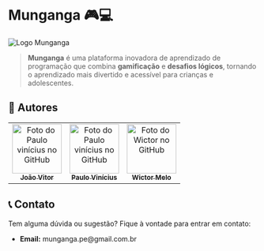 <h1>Munganga 🎮💻</h1>

<!-- ![GitHub repo size](https://img.shields.io/github/repo-size/ViniciusInCode/homepage?style=for-the-badge)
![GitHub language count](https://img.shields.io/github/languages/count/ViniciusInCode/homepage?style=for-the-badge)
![GitHub forks](https://img.shields.io/github/forks/ViniciusInCode/homepage?style=for-the-badge)
![Bitbucket open issues](https://img.shields.io/bitbucket/issues/ViniciusInCode/homepage?style=for-the-badge)
![Bitbucket open pull requests](https://img.shields.io/bitbucket/pr-raw/ViniciusInCode/homepage?style=for-the-badge) -->

<img src="https://github.com/user-attachments/assets/4c083672-bb13-478a-95b6-feeefa535bc4" alt="Logo Munganga">

> <strong>Munganga</strong> é uma plataforma inovadora de aprendizado de programação que combina <strong>gamificação</strong> e <strong>desafios lógicos</strong>, tornando o aprendizado mais divertido e acessível para crianças e adolescentes.
  
  <h2>👥 Autores</h2>
<table>
  <tr>
    <td align="center">
      <a href="#" title="https://github.com/Jvdev21">
        <img src="https://avatars3.githubusercontent.com/Jvdev21" width="100px;" alt="Foto do Paulo vinícius no GitHub"/><br>
        <sub>
          <b>João Vitor</b>
        </sub>
      </a>
    </td>
    <td align="center">
      <a href="#" title="defina o título do link">
        <img src="https://avatars3.githubusercontent.com/ViniciusInCode" width="100px;" alt="Foto do Paulo vinícius no GitHub"/><br>
        <sub>
          <b>Paulo Vinícius</b>
        </sub>
      </a>
    </td>
    <td align="center">
      <a href="#" title="https://github.com/Wictor0">
        <img src="https://avatars3.githubusercontent.com/Wictor0" width="100px;" alt="Foto do Wictor no GitHub"/><br>
        <sub>
          <b>Wictor Melo</b>
        </sub>
      </a>
    </td>
  </table>

  <h2>📞 Contato</h2>

<p>Tem alguma dúvida ou sugestão? Fique à vontade para entrar em contato:</p>
    <ul>
        <!-- <li><strong>Instagram:</strong> @mungangape</li> -->
        <li><strong>Email:</strong> munganga.pe@gmail.com.br</![Captura de tela 2024-10-08 122537]()
li>
        <!-- <li><strong>Website:</strong> <a href="http://www.munganga.com.br">www.munganga.com.br</a></li> -->
    </ul>
</body>

